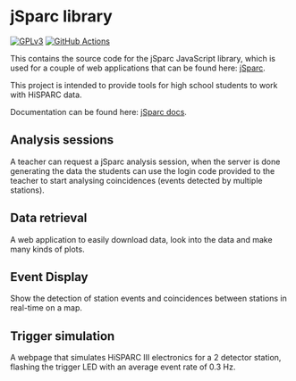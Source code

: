 jSparc library
==============

[![GPLv3](https://img.shields.io/badge/license-GPLv3-blue)](https://github.com/HiSPARC/jsparc/blob/master/LICENSE)
[![GitHub Actions](https://img.shields.io/github/checks-status/HiSPARC/jsparc/master)](https://github.com/HiSPARC/jsparc/actions/)

This contains the source code for the jSparc JavaScript library, which
is used for a couple of web applications that can be found here:
[jSparc](https://data.hisparc.nl/media/jsparc/index.html).

This project is intended to provide tools for high school students to
work with HiSPARC data.

Documentation can be found here:
[jSparc docs](https://docs.hisparc.nl/jsparc/).


Analysis sessions
-----------------

A teacher can request a jSparc analysis session, when the server is done
generating the data the students can use the login code provided to the
teacher to start analysing coincidences (events detected by multiple
stations).


Data retrieval
--------------

A web application to easily download data, look into the data and make
many kinds of plots.


Event Display
-------------

Show the detection of station events and coincidences between stations
in real-time on a map.


Trigger simulation
------------------

A webpage that simulates HiSPARC III electronics for a 2 detector
station, flashing the trigger LED with an average event rate of 0.3 Hz.
